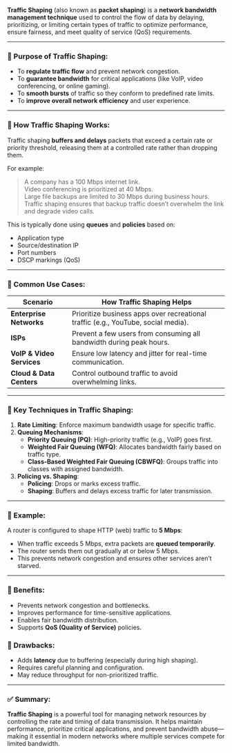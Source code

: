 **Traffic Shaping** (also known as **packet shaping**) is a **network bandwidth management technique** used to control the flow of data by delaying, prioritizing, or limiting certain types of traffic to optimize performance, ensure fairness, and meet quality of service (QoS) requirements.

---

### 🔹 Purpose of Traffic Shaping:

- To **regulate traffic flow** and prevent network congestion.
- To **guarantee bandwidth** for critical applications (like VoIP, video conferencing, or online gaming).
- To **smooth bursts** of traffic so they conform to predefined rate limits.
- To **improve overall network efficiency** and user experience.

---

### 🔹 How Traffic Shaping Works:

Traffic shaping **buffers and delays** packets that exceed a certain rate or priority threshold, releasing them at a controlled rate rather than dropping them.

For example:

> A company has a 100 Mbps internet link.  
> Video conferencing is prioritized at 40 Mbps.  
> Large file backups are limited to 30 Mbps during business hours.  
> Traffic shaping ensures that backup traffic doesn’t overwhelm the link and degrade video calls.

This is typically done using **queues** and **policies** based on:

- Application type
- Source/destination IP
- Port numbers
- DSCP markings (QoS)

---

### 🔹 Common Use Cases:

| Scenario                  | How Traffic Shaping Helps                                                         |
| ------------------------- | --------------------------------------------------------------------------------- |
| **Enterprise Networks**   | Prioritize business apps over recreational traffic (e.g., YouTube, social media). |
| **ISPs**                  | Prevent a few users from consuming all bandwidth during peak hours.               |
| **VoIP & Video Services** | Ensure low latency and jitter for real-time communication.                        |
| **Cloud & Data Centers**  | Control outbound traffic to avoid overwhelming links.                             |

---

### 🔹 Key Techniques in Traffic Shaping:

1. **Rate Limiting**: Enforce maximum bandwidth usage for specific traffic.
2. **Queuing Mechanisms**:
   - **Priority Queuing (PQ)**: High-priority traffic (e.g., VoIP) goes first.
   - **Weighted Fair Queuing (WFQ)**: Allocates bandwidth fairly based on traffic type.
   - **Class-Based Weighted Fair Queuing (CBWFQ)**: Groups traffic into classes with assigned bandwidth.
3. **Policing vs. Shaping**:
   - **Policing**: Drops or marks excess traffic.
   - **Shaping**: Buffers and delays excess traffic for later transmission.

---

### 🔹 Example:

A router is configured to shape HTTP (web) traffic to **5 Mbps**:

- When traffic exceeds 5 Mbps, extra packets are **queued temporarily**.
- The router sends them out gradually at or below 5 Mbps.
- This prevents network congestion and ensures other services aren’t starved.

---

### 🔹 Benefits:

- Prevents network congestion and bottlenecks.
- Improves performance for time-sensitive applications.
- Enables fair bandwidth distribution.
- Supports **QoS (Quality of Service)** policies.

### 🔹 Drawbacks:

- Adds **latency** due to buffering (especially during high shaping).
- Requires careful planning and configuration.
- May reduce throughput for non-prioritized traffic.

---

### ✅ Summary:

**Traffic Shaping** is a powerful tool for managing network resources by controlling the rate and timing of data transmission. It helps maintain performance, prioritize critical applications, and prevent bandwidth abuse—making it essential in modern networks where multiple services compete for limited bandwidth.
